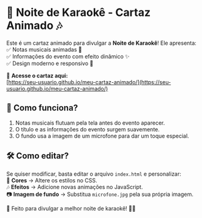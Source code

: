 # 🎤 Noite de Karaokê - Cartaz Animado 🎶  

Este é um cartaz animado para divulgar a **Noite de Karaokê**! Ele apresenta:  
✅ Notas musicais animadas 🎵  
✅ Informações do evento com efeito dinâmico ✨  
✅ Design moderno e responsivo 🎨  

🔗 **Acesse o cartaz aqui:**  
[https://seu-usuario.github.io/meu-cartaz-animado/](https://seu-usuario.github.io/meu-cartaz-animado/)  

## 📌 Como funciona?  
1. Notas musicais flutuam pela tela antes do evento aparecer.  
2. O título e as informações do evento surgem suavemente.  
3. O fundo usa a imagem de um microfone para dar um toque especial.  

## 🛠 Como editar?  
Se quiser modificar, basta editar o arquivo `index.html` e personalizar:  
🎨 **Cores** → Altere os estilos no CSS.  
🎶 **Efeitos** → Adicione novas animações no JavaScript.  
📷 **Imagem de fundo** → Substitua `microfone.jpg` pela sua própria imagem.  

🚀 Feito para divulgar a melhor noite de karaokê! 🎤🎶  

